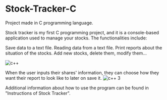 # Stock-Tracker-C
Project made in C programming language.

Stock tracker is my first C programming project, and it is a console-based application used to manage your stocks. The functionalities include:

Save data to a text file.
Reading data from a text file.
Print reports about the situation of the stocks.
Add new stocks, delete them, modify them...

![c++](https://user-images.githubusercontent.com/92785400/150660066-86c6eacb-02b2-439a-be37-4f5b35b9fc81.png)

When the user inputs their shares' information, they can choose how they want their report to look like to later on save it.
![c++ 3](https://user-images.githubusercontent.com/92785400/150660071-9d0ec33f-cfbb-428d-98c7-dbe92ab30755.png)

Additional information about how to use the program can be found in "Instructions of Stock Tracker".
